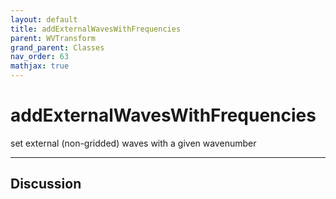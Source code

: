 ```yaml
---
layout: default
title: addExternalWavesWithFrequencies
parent: WVTransform
grand_parent: Classes
nav_order: 63
mathjax: true
---
```


#  addExternalWavesWithFrequencies

set external (non-gridded) waves with a given wavenumber


---

## Discussion

  
